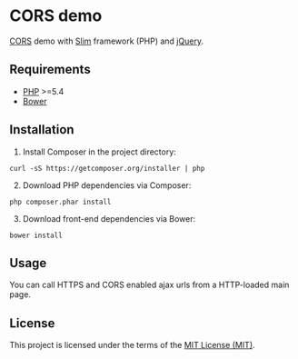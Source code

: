 # CORS demo

[CORS](http://www.w3.org/TR/cors) demo with [Slim](http://www.slimframework.com) framework (PHP) and [jQuery](http://jquery.com).

## Requirements

* [PHP](http://php.net) >=5.4
* [Bower](http://bower.io)

## Installation 

1. Install Composer in the project directory:
  
  ```shell
  curl -sS https://getcomposer.org/installer | php
  ```
2. Download PHP dependencies via Composer:
  
  ```shell
  php composer.phar install
  ```
3. Download front-end dependencies via Bower:

  ```shell
  bower install
  ```

## Usage

You can call HTTPS and CORS enabled ajax urls from a HTTP-loaded main page.

## License

This project is licensed under the terms of the [MIT License (MIT)](LICENSE).
